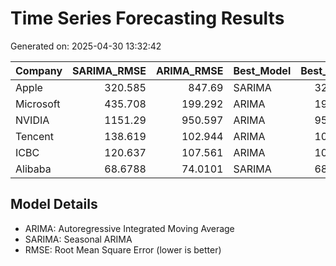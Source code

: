 # Time Series Forecasting Results

Generated on: 2025-04-30 13:32:42

| Company   |   SARIMA_RMSE |   ARIMA_RMSE | Best_Model   |   Best_RMSE |
|:----------|--------------:|-------------:|:-------------|------------:|
| Apple     |      320.585  |     847.69   | SARIMA       |    320.585  |
| Microsoft |      435.708  |     199.292  | ARIMA        |    199.292  |
| NVIDIA    |     1151.29   |     950.597  | ARIMA        |    950.597  |
| Tencent   |      138.619  |     102.944  | ARIMA        |    102.944  |
| ICBC      |      120.637  |     107.561  | ARIMA        |    107.561  |
| Alibaba   |       68.6788 |      74.0101 | SARIMA       |     68.6788 |

## Model Details

- ARIMA: Autoregressive Integrated Moving Average
- SARIMA: Seasonal ARIMA
- RMSE: Root Mean Square Error (lower is better)
